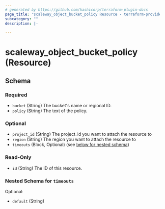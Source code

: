 ```yaml
---
# generated by https://github.com/hashicorp/terraform-plugin-docs
page_title: "scaleway_object_bucket_policy Resource - terraform-provider-scaleway"
subcategory: ""
description: |-
  
---
```


# scaleway_object_bucket_policy (Resource)





<!-- schema generated by tfplugindocs -->
## Schema

### Required

- `bucket` (String) The bucket's name or regional ID.
- `policy` (String) The text of the policy.

### Optional

- `project_id` (String) The project_id you want to attach the resource to
- `region` (String) The region you want to attach the resource to
- `timeouts` (Block, Optional) (see [below for nested schema](#nestedblock--timeouts))

### Read-Only

- `id` (String) The ID of this resource.

<a id="nestedblock--timeouts"></a>
### Nested Schema for `timeouts`

Optional:

- `default` (String)
